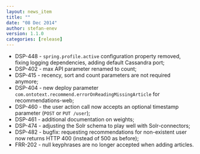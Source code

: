 ```yaml
---
layout: news_item
title: ""
date: "08 Dec 2014"
author: stefan-enev
version: 1.1.0
categories: [release]
---
```



* DSP-448 - `spring.profile.active` configuration property removed, fixing logging dependencies, adding default Cassandra port;
* DSP-402 - max API parameter renamed to count;
* DSP-415 - recency, sort and count parameters are not required anymore;
* DSP-404 - new deploy parameter `com.ontotext.recommend.errorOnReadingMissingArticle` for recommendations-web;
* DSP-460 - the user action call now accepts an optional timestamp parameter (`POST` or `PUT /user`);
* DSP-461 - additional documentation on weights;
* DSP-474 - adjusting the Solr schema to play well with Solr-connectors;
* DSP-482 - bugfix: requesting recommendations for non-existent user now returns HTTP 400 (instead of 500 as before);
* FRR-202 - null keyphrases are no longer accepted when adding articles.

